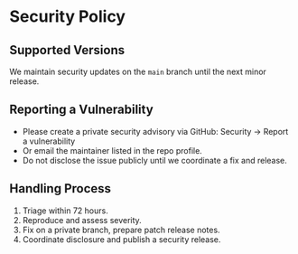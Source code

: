 # Security Policy

## Supported Versions
We maintain security updates on the `main` branch until the next minor release.

## Reporting a Vulnerability
- Please create a private security advisory via GitHub: Security → Report a vulnerability
- Or email the maintainer listed in the repo profile.
- Do not disclose the issue publicly until we coordinate a fix and release.

## Handling Process
1. Triage within 72 hours.
2. Reproduce and assess severity.
3. Fix on a private branch, prepare patch release notes.
4. Coordinate disclosure and publish a security release.
